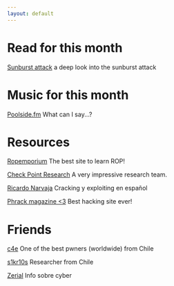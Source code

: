 ```yaml
---
layout: default
---
```


# Read for this month

[Sunburst attack](https://research.checkpoint.com/2021/deep-into-the-sunburst-attack/) a deep look into the sunburst attack

# Music for this month

[Poolside.fm](https://poolside.fm/) What can I say...?

# Resources

[Ropemporium](https://ropemporium.com/) The best site to learn ROP!

[Check Point Research](https://research.checkpoint.com/) A very impressive research team.

[Ricardo Narvaja](http://ricardonarvaja.info/) Cracking y exploiting en español

[Phrack magazine <3](http://www.phrack.org/) Best hacking site ever!

# Friends 

[c4e](https://c4ebt.github.io/) One of the best pwners (worldwide) from Chile

[s1kr10s](https://medium.com/@s1kr10s) Researcher from Chile

[Zerial](https://blog.zerial.org/) Info sobre cyber
